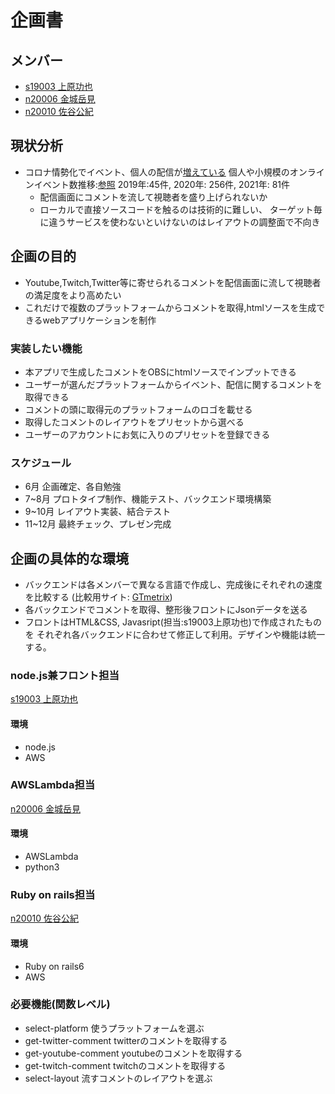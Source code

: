 # 企画書

## メンバー
- [s19003 上原功也](https://github.com/s19003/Graduation_Task.git)
- [n20006 金城岳見](https://github.com/n20006/GraduationTask)
- [n20010 佐谷公紀](https://github.com/n20010/GraduationTask)

## 現状分析
- コロナ情勢化でイベント、個人の配信が[増えている](https://www.bcnretail.com/market/detail/20200831_188434.html)
個人や小規模のオンラインイベント数推移:[参照](https://twipla.jp)
2019年:45件, 2020年: 256件, 2021年: 81件
    - 配信画面にコメントを流して視聴者を盛り上げられないか
    - ローカルで直接ソースコードを触るのは技術的に難しい、
        ターゲット毎に違うサービスを使わないといけないのはレイアウトの調整面で不向き


## 企画の目的
- Youtube,Twitch,Twitter等に寄せられるコメントを配信画面に流して視聴者の満足度をより高めたい
- これだけで複数のプラットフォームからコメントを取得,htmlソースを生成できるwebアプリケーションを制作

### 実装したい機能
- 本アプリで生成したコメントをOBSにhtmlソースでインプットできる
- ユーザーが選んだプラットフォームからイベント、配信に関するコメントを取得できる
- コメントの頭に取得元のプラットフォームのロゴを載せる
- 取得したコメントのレイアウトをプリセットから選べる
- ユーザーのアカウントにお気に入りのプリセットを登録できる



### スケジュール
- 6月 企画確定、各自勉強
- 7~8月 プロトタイプ制作、機能テスト、バックエンド環境構築
- 9~10月 レイアウト実装、結合テスト
- 11~12月 最終チェック、プレゼン完成


## 企画の具体的な環境
- バックエンドは各メンバーで異なる言語で作成し、完成後にそれぞれの速度を比較する
  (比較用サイト: [GTmetrix](https://gtmetrix.com/))
- 各バックエンドでコメントを取得、整形後フロントにJsonデータを送る
- フロントはHTML&CSS, Javasript(担当:s19003上原功也)で作成されたものを
  それぞれ各バックエンドに合わせて修正して利用。デザインや機能は統一する。

### node.js兼フロント担当
[s19003 上原功也](https://github.com/s19003/Graduation_Task.git)
#### 環境
- node.js
- AWS

### AWSLambda担当
[n20006 金城岳見](https://github.com/n20006/GraduationTask)  
#### 環境
- AWSLambda
- python3

### Ruby on rails担当
[n20010 佐谷公紀](https://github.com/n20010/GraduationTask)
#### 環境
- Ruby on rails6
- AWS


### 必要機能(関数レベル)
- select-platform 使うプラットフォームを選ぶ
- get-twitter-comment twitterのコメントを取得する
- get-youtube-comment youtubeのコメントを取得する
- get-twitch-comment twitchのコメントを取得する
- select-layout 流すコメントのレイアウトを選ぶ


